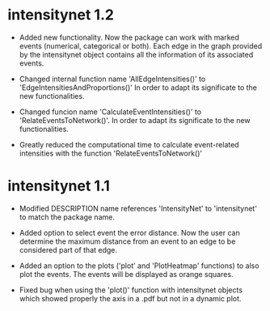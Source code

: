 # intensitynet 1.2

* Added new functionality. Now the package can work with marked events (numerical, categorical or both). Each edge in the graph provided by the intensitynet object contains all the information of its associated events.  

* Changed internal function name 'AllEdgeIntensities()' to 'EdgeIntensitiesAndProportions()'  In order to adapt its significate to the new functionalities.

* Changed funcion name 'CalculateEventIntensities()' to 'RelateEventsToNetwork()'. In order to adapt its significate to the new functionalities.

* Greatly reduced the computational time to calculate event-related intensities with the function 'RelateEventsToNetwork()'



# intensitynet 1.1

* Modified DESCRIPTION name references 'IntensityNet' to 'intensitynet' to match the package name.

* Added option to select event the error distance. Now the user can determine the maximum distance from an event to an edge to be considered part of that edge.

* Added an option to the plots ('plot' and 'PlotHeatmap' functions) to also plot the events. The events will be displayed as orange squares.

* Fixed bug when using the 'plot()' function with intensitynet objects which showed properly the axis in a .pdf but not in a dynamic plot. 
